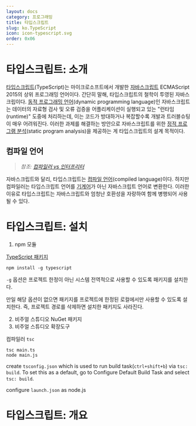 ```yaml
---
layout: docs
category: 프로그래밍
title: 타입스크립트
slug: ko.TypeScript
icon: icon-typescript.svg
order: 0x06
---
```

# 타입스크립트: 소개
[타입스크립트](https://ko.wikipedia.org/wiki/타입스크립트)(TypeScript)는 마이크로소프트에서 개발한 [자바스크립트](/docs/ko.JavaScript) ECMAScript 2015의 상위 프로그래밍 언어이다. 간단히 말해, 타입스크립트의 철학이 투영된 자바스크립이다. [동적 프로그래밍 언어](https://ko.wikipedia.org/wiki/동적_프로그래밍_언어)(dynamic programming language)인 자바스크립트는 데이터의 자료형 검사 및 오류 검증을 어플리케이션이 실행되고 있는 "런타임(runtime)" 도중에 처리하는데, 이는 코드가 방대하거나 복잡할수록 개발과 트러블슈팅이 매우 어려워진다. 이러한 과제를 해결하는 방안으로 자바스크립트를 위한 [정적 프로그램 분석](https://ko.wikipedia.org/wiki/정적_프로그램_분석)(static program analysis)을 제공하는 게 타입스크립트의 설계 목적이다.

## 컴파일 언어
> *참조: [컴파일러 vs 인터프리터](/blog/ko.compiler_vs_interpreter)*

자바스크립트와 달리, 타입스크립트는 [컴파일 언어](https://ko.wikipedia.org/wiki/컴파일_언어)(compiled language)이다. 하지만 컴파일러는 타입스크립트 언어를 [기계어](https://ko.wikipedia.org/wiki/기계어)가 아닌 자바스크립트 언어로 변환한다. 이러한 이유로 타입스크립트는 자바스크립트와 엄청난 호환성을 자랑하여 함께 병행되어 사용될 수 있다.

# 타입스크립트: 설치
1. npm 모듈

[TypeScript 패키지](https://www.npmjs.com/package/typescript)

```
npm install -g typescript
```

`-g` 옵션은 프로젝트 한정이 아닌 시스템 전역적으로 사용할 수 있도록 패키지를 설치한다.

만일 해당 옵션이 없으면 패키지를 프로젝트에 한정된 로컬에서만 사용할 수 있도록 설치한다. 즉, 프로젝트 경로를 삭제하면 설치한 패키지도 사라진다.

2. 비주얼 스튜디오 NuGet 패키지
3. 비주얼 스튜디오 확장도구

컴파일러 `tsc`

```
tsc main.ts
node main.js
```

create `tsconfig.json` which is used to run build task(`ctrl+shift+b`) via `tsc: build`. To set this as a default, go to Configure Default Build Task and select `tsc: build`.

configure `launch.json` as node.js

# 타입스크립트: 개요

